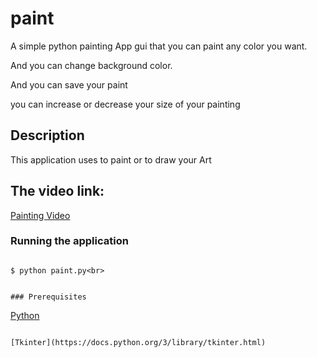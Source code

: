 # paint

A simple python painting App gui that you can paint 
any color you want.

And you can change background color.

And you can save your paint

you can increase or decrease your size of your painting

## Description

This application uses to paint or to draw your Art

## The video link:

[Painting Video](https://youtu.be/PW7EHAiQ0Qg)

### Running the application
```

$ python paint.py<br>


### Prerequisites
```

[Python](https://www.python.org/)
```

[Tkinter](https://docs.python.org/3/library/tkinter.html)
```
